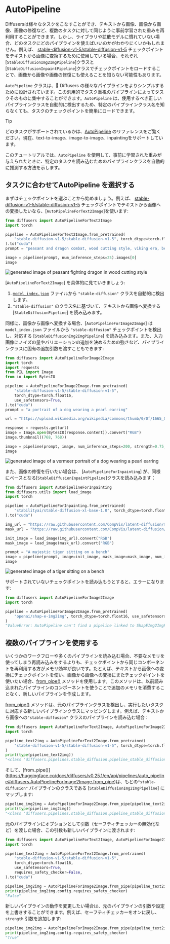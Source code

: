 <!--Copyright 2025 The HuggingFace Team. All rights reserved.

Licensed under the Apache License, Version 2.0 (the "License"); you may not use this file except in compliance with
the License. You may obtain a copy of the License at

http://www.apache.org/licenses/LICENSE-2.0

Unless required by applicable law or agreed to in writing, software distributed under the License is distributed on
an "AS IS" BASIS, WITHOUT WARRANTIES OR CONDITIONS OF ANY KIND, either express or implied. See the License for the
specific language governing permissions and limitations under the License.
-->

# AutoPipeline

Diffusersは様々なタスクをこなすことができ、テキストから画像、画像から画像、画像の修復など、複数のタスクに対して同じように事前学習された重みを再利用することができます。しかし、ライブラリや拡散モデルに慣れていない場合、どのタスクにどのパイプラインを使えばいいのかがわかりにくいかもしれません。例えば、 [stable-diffusion-v1-5/stable-diffusion-v1-5](https://huggingface.co/stable-diffusion-v1-5/stable-diffusion-v1-5) チェックポイントをテキストから画像に変換するために使用している場合、それぞれ[`StableDiffusionImg2ImgPipeline`]クラスと[`StableDiffusionInpaintPipeline`]クラスでチェックポイントをロードすることで、画像から画像や画像の修復にも使えることを知らない可能性もあります。

`AutoPipeline` クラスは、🤗 Diffusers の様々なパイプラインをよりシンプルするために設計されています。この汎用的でタスク重視のパイプラインによってタスクそのものに集中することができます。`AutoPipeline` は、使用するべき正しいパイプラインクラスを自動的に検出するため、特定のパイプラインクラス名を知らなくても、タスクのチェックポイントを簡単にロードできます。

> [!TIP]
> どのタスクがサポートされているかは、[AutoPipeline](../api/pipelines/auto_pipeline) のリファレンスをご覧ください。現在、text-to-image、image-to-image、inpaintingをサポートしています。

このチュートリアルでは、`AutoPipeline` を使用して、事前に学習された重みが与えられたときに、特定のタスクを読み込むためのパイプラインクラスを自動的に推測する方法を示します。

## タスクに合わせてAutoPipeline を選択する
まずはチェックポイントを選ぶことから始めましょう。例えば、 [stable-diffusion-v1-5/stable-diffusion-v1-5](https://huggingface.co/stable-diffusion-v1-5/stable-diffusion-v1-5) チェックポイントでテキストから画像への変換したいなら、[`AutoPipelineForText2Image`]を使います:

```py
from diffusers import AutoPipelineForText2Image
import torch

pipeline = AutoPipelineForText2Image.from_pretrained(
    "stable-diffusion-v1-5/stable-diffusion-v1-5", torch_dtype=torch.float16, use_safetensors=True
).to("cuda")
prompt = "peasant and dragon combat, wood cutting style, viking era, bevel with rune"

image = pipeline(prompt, num_inference_steps=25).images[0]
image
```

<div class="flex justify-center">
    <img src="https://huggingface.co/datasets/huggingface/documentation-images/resolve/main/diffusers/autopipeline-text2img.png" alt="generated image of peasant fighting dragon in wood cutting style"/>
</div>

[`AutoPipelineForText2Image`] を具体的に見ていきましょう:

1. [`model_index.json`](https://huggingface.co/stable-diffusion-v1-5/stable-diffusion-v1-5/blob/main/model_index.json) ファイルから `"stable-diffusion"` クラスを自動的に検出します。
2. `"stable-diffusion"` のクラス名に基づいて、テキストから画像へ変換する [`StableDiffusionPipeline`] を読み込みます。

同様に、画像から画像へ変換する場合、[`AutoPipelineForImage2Image`] は `model_index.json` ファイルから `"stable-diffusion"` チェックポイントを検出し、対応する [`StableDiffusionImg2ImgPipeline`] を読み込みます。また、入力画像にノイズの量やバリエーションの追加を決めるための強さなど、パイプラインクラスに固有の追加引数を渡すこともできます:

```py
from diffusers import AutoPipelineForImage2Image
import torch
import requests
from PIL import Image
from io import BytesIO

pipeline = AutoPipelineForImage2Image.from_pretrained(
    "stable-diffusion-v1-5/stable-diffusion-v1-5",
    torch_dtype=torch.float16,
    use_safetensors=True,
).to("cuda")
prompt = "a portrait of a dog wearing a pearl earring"

url = "https://upload.wikimedia.org/wikipedia/commons/thumb/0/0f/1665_Girl_with_a_Pearl_Earring.jpg/800px-1665_Girl_with_a_Pearl_Earring.jpg"

response = requests.get(url)
image = Image.open(BytesIO(response.content)).convert("RGB")
image.thumbnail((768, 768))

image = pipeline(prompt, image, num_inference_steps=200, strength=0.75, guidance_scale=10.5).images[0]
image
```

<div class="flex justify-center">
    <img src="https://huggingface.co/datasets/huggingface/documentation-images/resolve/main/diffusers/autopipeline-img2img.png" alt="generated image of a vermeer portrait of a dog wearing a pearl earring"/>
</div>

また、画像の修復を行いたい場合は、 [`AutoPipelineForInpainting`] が、同様にベースとなる[`StableDiffusionInpaintPipeline`]クラスを読み込みます：

```py
from diffusers import AutoPipelineForInpainting
from diffusers.utils import load_image
import torch

pipeline = AutoPipelineForInpainting.from_pretrained(
    "stabilityai/stable-diffusion-xl-base-1.0", torch_dtype=torch.float16, use_safetensors=True
).to("cuda")

img_url = "https://raw.githubusercontent.com/CompVis/latent-diffusion/main/data/inpainting_examples/overture-creations-5sI6fQgYIuo.png"
mask_url = "https://raw.githubusercontent.com/CompVis/latent-diffusion/main/data/inpainting_examples/overture-creations-5sI6fQgYIuo_mask.png"

init_image = load_image(img_url).convert("RGB")
mask_image = load_image(mask_url).convert("RGB")

prompt = "A majestic tiger sitting on a bench"
image = pipeline(prompt, image=init_image, mask_image=mask_image, num_inference_steps=50, strength=0.80).images[0]
image
```

<div class="flex justify-center">
    <img src="https://huggingface.co/datasets/huggingface/documentation-images/resolve/main/diffusers/autopipeline-inpaint.png" alt="generated image of a tiger sitting on a bench"/>
</div>

サポートされていないチェックポイントを読み込もうとすると、エラーになります:

```py
from diffusers import AutoPipelineForImage2Image
import torch

pipeline = AutoPipelineForImage2Image.from_pretrained(
    "openai/shap-e-img2img", torch_dtype=torch.float16, use_safetensors=True
)
"ValueError: AutoPipeline can't find a pipeline linked to ShapEImg2ImgPipeline for None"
```

## 複数のパイプラインを使用する

いくつかのワークフローや多くのパイプラインを読み込む場合、不要なメモリを使ってしまう再読み込みをするよりも、チェックポイントから同じコンポーネントを再利用する方がメモリ効率が良いです。たとえば、テキストから画像への変換にチェックポイントを使い、画像から画像への変換にまたチェックポイントを使いたい場合、[from_pipe()](https://huggingface.co/docs/diffusers/v0.25.1/en/api/pipelines/auto_pipeline#diffusers.AutoPipelineForImage2Image.from_pipe) メソッドを使用します。このメソッドは、以前読み込まれたパイプラインのコンポーネントを使うことで追加のメモリを消費することなく、新しいパイプラインを作成します。

[from_pipe()](https://huggingface.co/docs/diffusers/v0.25.1/en/api/pipelines/auto_pipeline#diffusers.AutoPipelineForImage2Image.from_pipe) メソッドは、元のパイプラインクラスを検出し、実行したいタスクに対応する新しいパイプラインクラスにマッピングします。例えば、テキストから画像への`"stable-diffusion"` クラスのパイプラインを読み込む場合：

```py
from diffusers import AutoPipelineForText2Image, AutoPipelineForImage2Image
import torch

pipeline_text2img = AutoPipelineForText2Image.from_pretrained(
    "stable-diffusion-v1-5/stable-diffusion-v1-5", torch_dtype=torch.float16, use_safetensors=True
)
print(type(pipeline_text2img))
"<class 'diffusers.pipelines.stable_diffusion.pipeline_stable_diffusion.StableDiffusionPipeline'>"
```

そして、[from_pipe()] (https://huggingface.co/docs/diffusers/v0.25.1/en/api/pipelines/auto_pipeline#diffusers.AutoPipelineForImage2Image.from_pipe)は、もとの`"stable-diffusion"` パイプラインのクラスである [`StableDiffusionImg2ImgPipeline`] にマップします:

```py
pipeline_img2img = AutoPipelineForImage2Image.from_pipe(pipeline_text2img)
print(type(pipeline_img2img))
"<class 'diffusers.pipelines.stable_diffusion.pipeline_stable_diffusion_img2img.StableDiffusionImg2ImgPipeline'>"
```
元のパイプラインにオプションとして引数（セーフティチェッカーの無効化など）を渡した場合、この引数も新しいパイプラインに渡されます:

```py
from diffusers import AutoPipelineForText2Image, AutoPipelineForImage2Image
import torch

pipeline_text2img = AutoPipelineForText2Image.from_pretrained(
    "stable-diffusion-v1-5/stable-diffusion-v1-5",
    torch_dtype=torch.float16,
    use_safetensors=True,
    requires_safety_checker=False,
).to("cuda")

pipeline_img2img = AutoPipelineForImage2Image.from_pipe(pipeline_text2img)
print(pipeline_img2img.config.requires_safety_checker)
"False"
```

新しいパイプラインの動作を変更したい場合は、元のパイプラインの引数や設定を上書きすることができます。例えば、セーフティチェッカーをオンに戻し、`strength` 引数を追加します:

```py
pipeline_img2img = AutoPipelineForImage2Image.from_pipe(pipeline_text2img, requires_safety_checker=True, strength=0.3)
print(pipeline_img2img.config.requires_safety_checker)
"True"
```
